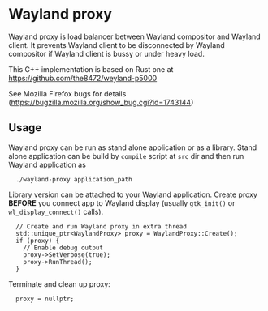 # Wayland proxy

Wayland proxy is load balancer between Wayland compositor and Wayland client. It prevents Wayland client to be
disconnected by Wayland compositor if Wayland client is bussy or under heavy load.

This C++ implementation is based on Rust one at https://github.com/the8472/weyland-p5000

See Mozilla Firefox bugs for details (https://bugzilla.mozilla.org/show_bug.cgi?id=1743144)

## Usage

Wayland proxy can be run as stand alone application or as a library. Stand alone application can be build
by `compile` script at `src` dir and then run Wayland application as

```
  ./wayland-proxy application_path
```

Library version can be attached to your Wayland application.
Create proxy **BEFORE** you connect app to Wayland display (usually `gtk_init()` or `wl_display_connect()` calls).

```
  // Create and run Wayland proxy in extra thread
  std::unique_ptr<WaylandProxy> proxy = WaylandProxy::Create();
  if (proxy) {
    // Enable debug output
    proxy->SetVerbose(true);
    proxy->RunThread();
  }
```

Terminate and clean up proxy:

```
  proxy = nullptr;
```

